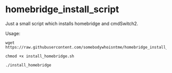 # homebridge_install_script

Just a small script which installs homebridge and cmdSwitch2.

Usage:

```shell
wget https://raw.githubusercontent.com/somebodywhoisntme/homebridge_install_script/master/install_homebridge.sh

chmod +x install_homebridge.sh

./install_homebridge

```
